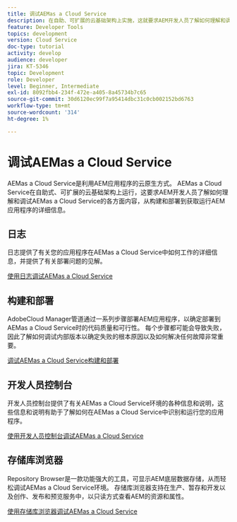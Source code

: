 ```yaml
---
title: 调试AEMas a Cloud Service
description: 在自助、可扩展的云基础架构上实施，这就要求AEM开发人员了解如何理解和调试AEMas a Cloud Service的各个方面，从构建和部署到获取运行AEM应用程序的详细信息。
feature: Developer Tools
topics: development
version: Cloud Service
doc-type: tutorial
activity: develop
audience: developer
jira: KT-5346
topic: Development
role: Developer
level: Beginner, Intermediate
exl-id: 8092fbb4-234f-472e-a405-8a45734b7c65
source-git-commit: 30d6120ec99f7a95414dbc31c0cb002152bd6763
workflow-type: tm+mt
source-wordcount: '314'
ht-degree: 1%

---
```


# 调试AEMas a Cloud Service

AEMas a Cloud Service是利用AEM应用程序的云原生方式。 AEMas a Cloud Service在自助式、可扩展的云基础架构上运行，这要求AEM开发人员了解如何理解和调试AEMas a Cloud Service的各方面内容，从构建和部署到获取运行AEM应用程序的详细信息。

## 日志

日志提供了有关您的应用程序在AEMas a Cloud Service中如何工作的详细信息，并提供了有关部署问题的见解。

[使用日志调试AEMas a Cloud Service](./logs.md)

## 构建和部署

AdobeCloud Manager管道通过一系列步骤部署AEM应用程序，以确定部署到AEMas a Cloud Service时的代码质量和可行性。 每个步骤都可能会导致失败，因此了解如何调试内部版本以确定失败的根本原因以及如何解决任何故障非常重要。

[调试AEMas a Cloud Service构建和部署](./build-and-deployment.md)

## 开发人员控制台

开发人员控制台提供了有关AEMas a Cloud Service环境的各种信息和说明，这些信息和说明有助于了解如何在AEMas a Cloud Service中识别和运行您的应用程序。

[使用开发人员控制台调试AEMas a Cloud Service](./developer-console.md)

## 存储库浏览器

Repository Browser是一款功能强大的工具，可显示AEM底层数据存储，从而轻松调试AEMas a Cloud Service环境。 存储库浏览器支持在生产、暂存和开发以及创作、发布和预览服务中，以只读方式查看AEM的资源和属性。

[使用存储库浏览器调试AEMas a Cloud Service](./repository-browser.md)
